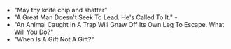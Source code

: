 - "May thy knife chip and shatter" 
- "A Great Man Doesn't Seek To Lead. He's Called To It." - 
- "An Animal Caught In A Trap Will Gnaw Off Its Own Leg To Escape. What Will You Do?"
- "When Is A Gift Not A Gift?"
